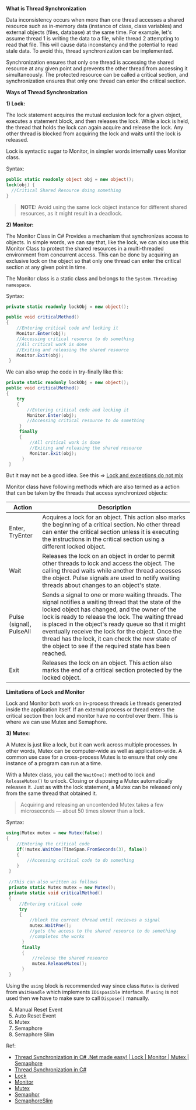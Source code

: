 **What is Thread Synchronization**

Data inconsistency occurs when more than one thread accesses a shared resource such as in-memory data (instance of class, class variables) and external objects (files, database) at the same time. For example, let's assume thread 1 is writing the data to a file, while thread 2 attempting to read that file. This will cause data inconstancy and the potential to read stale data. To avoid this, thread synchronization can be implemented.

Synchronization ensures that only one thread is accessing the shared resource at any given point and prevents the other thread from accessing it simultaneously. The protected resource can be called a critical section, and synchronization ensures that only one thread can enter the critical section.

**Ways of Thread Synchronization**

**1) Lock:** 

The lock statement acquires the mutual exclusion lock for a given object, executes a statement block, and then releases the lock. While a lock is held, the thread that holds the lock can again acquire and release the lock. Any other thread is blocked from acquiring the lock and waits until the lock is released.

Lock is syntactic sugar to Monitor, in simpler words internally uses Monitor class.

Syntax:
```C#
public static readonly object obj = new object();
lock(obj) {
  //Critical Shared Resource doing something
}
```
>**NOTE:** Avoid using the same lock object instance for different shared resources, as it might result in a deadlock.

**2) Monitor:**

The Monitor Class in C# Provides a mechanism that synchronizes access to objects. In simple words, we can say that, like the lock, we can also use this Monitor Class to protect the shared resources in a multi-threaded environment from concurrent access. This can be done by acquiring an exclusive lock on the object so that only one thread can enter the critical section at any given point in time.

The Monitor class is a static class and belongs to the `System.Threading namespace`.

Syntax:
```C#
private static readonly lockObj = new object();

public void criticalMethod()
{
    //Entering critical code and locking it
    Monitor.Enter(obj);
    //Accessing critical resource to do something
    //All critical work is done
    //Exiting and releasing the shared resource
    Monitor.Exit(obj);
 }
 ```
 
We can also wrap the code in try-finally like this:
```C#
private static readonly lockObj = new object();
public void criticalMethod()
{
    try
    {
        //Entering critical code and locking it
        Monitor.Enter(obj);
        //Accessing critical resource to do something
     }
     finally
     {
         //All critical work is done
         //Exiting and releasing the shared resource
         Monitor.Exit(obj);
      }
 }
 ``` 
But it may not be a good idea. See this => [Lock and exceptions do not mix](https://learn.microsoft.com/en-us/archive/blogs/ericlippert/locks-and-exceptions-do-not-mix)

Monitor class have following methods which are also termed as a action that can be taken by the threads that access synchronized objects:

|Action|	Description|
|---|---|
|Enter, TryEnter|Acquires a lock for an object. This action also marks the beginning of a critical section. No other thread can enter the critical section unless it is executing the instructions in the critical section using a different locked object.|
|Wait|	Releases the lock on an object in order to permit other threads to lock and access the object. The calling thread waits while another thread accesses the object. Pulse signals are used to notify waiting threads about changes to an object's state.|
|Pulse (signal), PulseAll|	Sends a signal to one or more waiting threads. The signal notifies a waiting thread that the state of the locked object has changed, and the owner of the lock is ready to release the lock. The waiting thread is placed in the object's ready queue so that it might eventually receive the lock for the object. Once the thread has the lock, it can check the new state of the object to see if the required state has been reached.|
|Exit|	Releases the lock on an object. This action also marks the end of a critical section protected by the locked object.|

**Limitations of Lock and Monitor**

Lock and Monitor both work on in-process threads i.e threads generated inside the application itself. If an external process or thread enters the critical section then lock and monitor have no control over them. This is where we can use Mutex and Semaphore.

**3) Mutex:**

A Mutex is just like a lock, but it can work across multiple processes. In other words, Mutex can be computer-wide as well as application-wide. A common use case for a cross-process Mutex is to ensure that only one instance of a program can run at a time.

With a Mutex class, you call the `WaitOne()` method to lock and `ReleaseMutex()` to unlock. Closing or disposing a Mutex automatically releases it. Just as with the lock statement, a Mutex can be released only from the same thread that obtained it.

> Acquiring and releasing an uncontended Mutex takes a few microseconds — about 50 times slower than a lock.

Syntax:
```C#
using(Mutex mutex = new Mutex(false))
{
    //Entering the critical code
    if(!mutex.WaitOne(TimeSpan.FromSeconds(3), false))
    {
        //Accessing critical code to do something
    }
 }
 
 //This can also written as follows
 private static Mutex mutex = new Mutex();
 private static void criticalMethod()
 {
     //Entering critical code
     try
     {
         //block the current thread until recieves a signal
         mutex.WaitPne();
         //gets the access to the shared resource to do something
         //completes the works
      }
      finally
      {
          //release the shared resource
          mutex.ReleaseMutex();
      }
 } 
 ```
 
Using the `using` block is recommended way since class `Mutex` is derived from `WaitHandle` which implements `IDisposible` interface. If `using` is not used then we have to make sure to call `Dispose()` manually.  
    










4. Manual Reset Event
5. Auto Reset Event
6. Mutex
7. Semaphore
8. Semaphore Slim

Ref: 
* [Thread Synchronization in C# .Net made easy! | Lock | Monitor | Mutex | Semaphore](https://youtu.be/5Zv8fF-KPrE)
* [Thread Synchronization in C#](https://dotnettutorials.net/lesson/thread-synchronization-in-csharp/)
* [Lock](https://dotnettutorials.net/lesson/locking-in-multithreading/)
* [Monitor](https://dotnettutorials.net/lesson/multithreading-using-monitor/)
* [Mutex](https://dotnettutorials.net/lesson/mutex-in-multithreading/)
* [Semaphor](https://dotnettutorials.net/lesson/semaphore-in-multithreading/)
* [SemaphoreSlim](https://dotnettutorials.net/lesson/semaphoreslim-class-in-csharp/)
